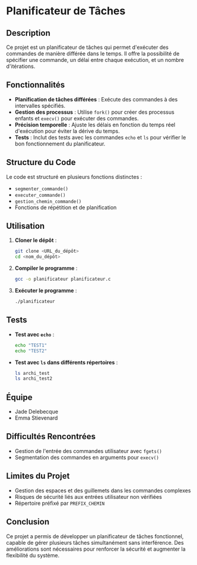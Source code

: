 # Planificateur de Tâches

## Description
Ce projet est un planificateur de tâches qui permet d'exécuter des commandes de manière différée dans le temps. Il offre la possibilité de spécifier une commande, un délai entre chaque exécution, et un nombre d'itérations.

## Fonctionnalités
- **Planification de tâches différées** : Exécute des commandes à des intervalles spécifiés.
- **Gestion des processus** : Utilise `fork()` pour créer des processus enfants et `execv()` pour exécuter des commandes.
- **Précision temporelle** : Ajuste les délais en fonction du temps réel d'exécution pour éviter la dérive du temps.
- **Tests** : Inclut des tests avec les commandes `echo` et `ls` pour vérifier le bon fonctionnement du planificateur.

## Structure du Code
Le code est structuré en plusieurs fonctions distinctes :
- `segmenter_commande()`
- `executer_commande()`
- `gestion_chemin_commande()`
- Fonctions de répétition et de planification

## Utilisation
1. **Cloner le dépôt** :
    ```bash
    git clone <URL_du_dépôt>
    cd <nom_du_dépôt>
    ```
2. **Compiler le programme** :
    ```bash
    gcc -o planificateur planificateur.c
    ```
3. **Exécuter le programme** :
    ```bash
    ./planificateur
    ```

## Tests
- **Test avec `echo`** :
    ```bash
    echo "TEST1"
    echo "TEST2"
    ```
- **Test avec `ls` dans différents répertoires** :
    ```bash
    ls archi_test
    ls archi_test2
    ```

## Équipe
- Jade Delebecque
- Emma Stievenard

## Difficultés Rencontrées
- Gestion de l'entrée des commandes utilisateur avec `fgets()`
- Segmentation des commandes en arguments pour `execv()`

## Limites du Projet
- Gestion des espaces et des guillemets dans les commandes complexes
- Risques de sécurité liés aux entrées utilisateur non vérifiées
- Répertoire préfixé par `PREFIX_CHEMIN`

## Conclusion
Ce projet a permis de développer un planificateur de tâches fonctionnel, capable de gérer plusieurs tâches simultanément sans interférence. Des améliorations sont nécessaires pour renforcer la sécurité et augmenter la flexibilité du système.
